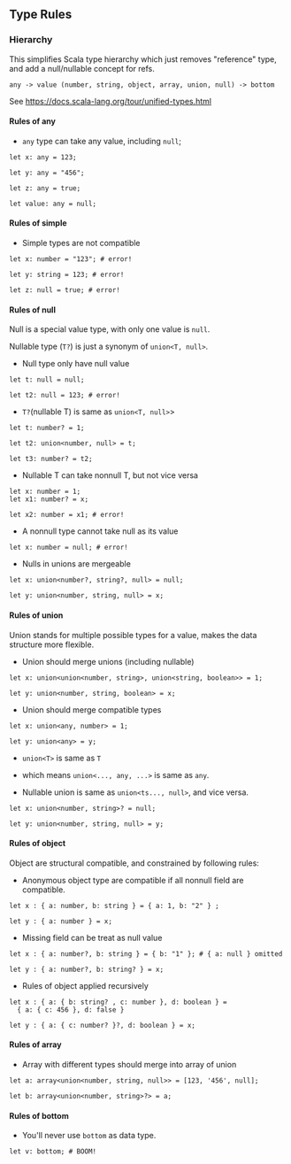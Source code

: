 ## Type Rules

### Hierarchy

This simplifies Scala type hierarchy which just removes "reference" type, and add
a null/nullable concept for refs.

```
any -> value (number, string, object, array, union, null) -> bottom
```

See https://docs.scala-lang.org/tour/unified-types.html

#### Rules of any

- `any` type can take any value, including `null`;

```
let x: any = 123;

let y: any = "456";

let z: any = true;

let value: any = null;
```

#### Rules of simple

- Simple types are not compatible

```
let x: number = "123"; # error!

let y: string = 123; # error!

let z: null = true; # error!
```

#### Rules of null

Null is a special value type, with only one value is `null`.

Nullable type (`T?`) is just a synonym of `union<T, null>`.

-  Null type only have null value
```
let t: null = null;

let t2: null = 123; # error!
```

- `T?`(nullable T) is same as `union<T, null>`>

```
let t: number? = 1;

let t2: union<number, null> = t;

let t3: number? = t2;
```

- Nullable T can take nonnull T, but not vice versa

```
let x: number = 1;
let x1: number? = x;

let x2: number = x1; # error!
```

- A nonnull type cannot take null as its value

```
let x: number = null; # error!
```

- Nulls in unions are mergeable

```
let x: union<number?, string?, null> = null;

let y: union<number, string, null> = x;
```

#### Rules of union

Union stands for multiple possible types for a value, makes the data structure
more flexible. 

- Union should merge unions (including nullable)

```
let x: union<union<number, string>, union<string, boolean>> = 1;

let y: union<number, string, boolean> = x;
```

- Union should merge compatible types

```
let x: union<any, number> = 1;

let y: union<any> = y;
```

- `union<T>` is same as `T`

- which means `union<..., any, ...>` is same as `any`.

- Nullable union is same as `union<ts..., null>`, and vice versa.
```
let x: union<number, string>? = null;

let y: union<number, string, null> = y;
``` 

#### Rules of object

Object are structural compatible, and constrained by following rules:

- Anonymous object type are compatible if all nonnull field are compatible.

```
let x : { a: number, b: string } = { a: 1, b: "2" } ;

let y : { a: number } = x;
```

- Missing field can be treat as null value
```
let x : { a: number?, b: string } = { b: "1" }; # { a: null } omitted

let y : { a: number?, b: string? } = x;
```

- Rules of object applied recursively
```
let x : { a: { b: string? , c: number }, d: boolean } = 
  { a: { c: 456 }, d: false }

let y : { a: { c: number? }?, d: boolean } = x;
```

#### Rules of array

- Array with different types should merge into array of union

```
let a: array<union<number, string, null>> = [123, '456', null];

let b: array<union<number, string>?> = a;
```

#### Rules of bottom

- You'll never use `bottom` as data type.

```
let v: bottom; # BOOM!
```